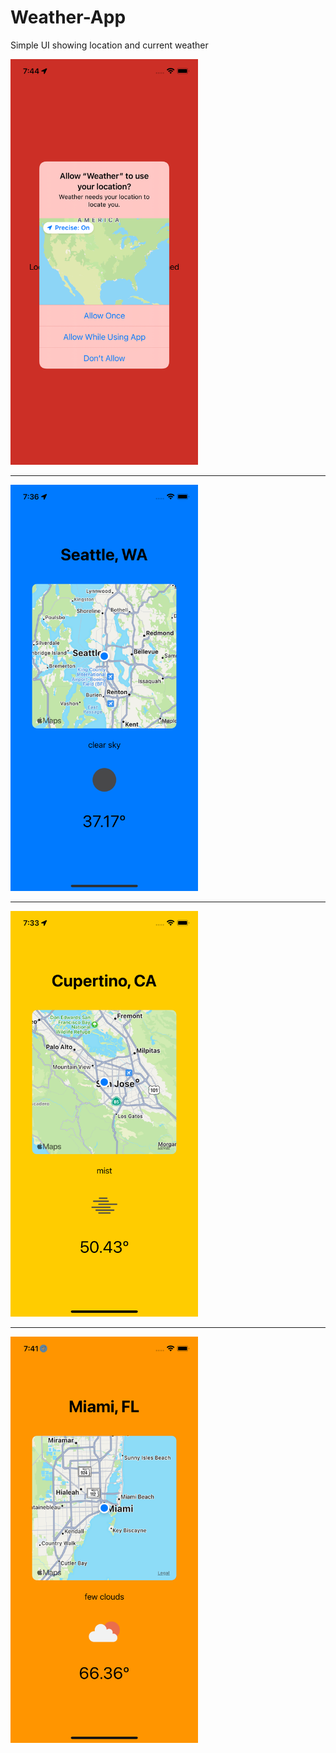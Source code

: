 # Weather-App
Simple UI showing location and current weather

<img src="https://github.com/Elichartnett/Weather-App/blob/main/1.png" alt="1" width="300"/>

---

<img src="https://github.com/Elichartnett/Weather-App/blob/main/2.png" alt="2" width="300"/>

---

<img src="https://github.com/Elichartnett/Weather-App/blob/main/3.png" alt="3" width="300"/>

---

<img src="https://github.com/Elichartnett/Weather-App/blob/main/4.png" alt="4" width="300"/>
